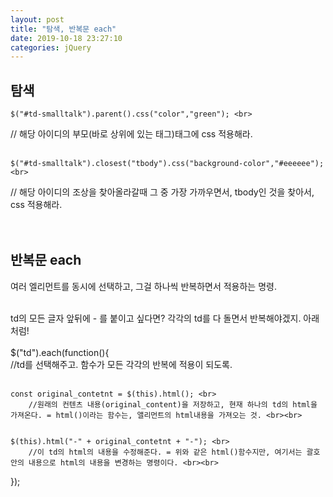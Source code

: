 ```yaml
---
layout: post
title: "탐색, 반복문 each"
date: 2019-10-18 23:27:10
categories: jQuery
---
```

## 탐색 <br>
	$("#td-smalltalk").parent().css("color","green"); <br>
// 해당 아이디의 부모(바로 상위에 있는 태그)태그에 css 적용해라. <br><br>

	$("#td-smalltalk").closest("tbody").css("background-color","#eeeeee"); <br>
// 해당 아이디의 조상을 찾아올라갈때 그 중 가장 가까우면서, tbody인 것을 찾아서, css 적용해라. <br><br><br>


## 반복문 each <br>
여러 엘리먼트를 동시에 선택하고, 그걸 하나씩 반복하면서 적용하는 명령.<br><br>

td의 모든 글자 앞뒤에 - 를 붙이고 싶다면? 각각의 td를 다 돌면서 반복해야겠지. 아래처럼!<br>
<br>
  $("td").each(function(){ <br>
		//td를 선택해주고. 함수가 모든 각각의 반복에 적용이 되도록. <br><br>

    const original_contetnt = $(this).html(); <br>
		//원래의 컨텐츠 내용(original_content)을 저장하고, 현재 하나의 td의 html을 가져온다. = html()이라는 함수는, 앨리먼트의 html내용을 가져오는 것. <br><br>


    $(this).html("-" + original_contetnt + "-"); <br>
		//이 td의 html의 내용을 수정해준다. = 위와 같은 html()함수지만, 여기서는 괄호 안의 내용으로 html의 내용을 변경하는 명령이다. <br><br>

  }); <br>
